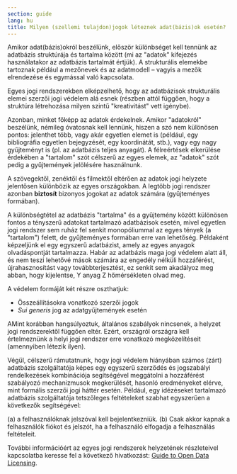 ```yaml
---
section: guide
lang: hu
title: Milyen (szellemi tulajdon)jogok léteznek adat(bázis)ok esetén?
---
```


Amikor adat(bázis)okról beszélünk, először különbséget kell tennünk az adatbázis struktúrája és tartalma között (mi az "adatok" kifejezés használatakor az adatbázis tartalmát értjük). A strukturális elemekbe tartoznak például a mezőnevek és az adatmodell – vagyis a mezők elrendezése és egymással való kapcsolata.

Egyes jogi rendszerekben elképzelhető, hogy az adatbázisok strukturális elemei szerzői jogi védelem alá esnek (részben attól függően, hogy a struktúra létrehozása milyen szintű "kreativitást" vett igénybe).

Azonban, minket főképp az adatok érdekelnek. Amikor "adatokról" beszélünk, némileg óvatosnak kell lennünk, hiszen a szó nem különösen pontos: jelenthet több, vagy akár egyetlen elemet is (például, egy bibliográfia egyetlen bejegyzését, egy koordinátát, stb.), vagy egy nagy gyűjteményt is (pl. az adatbázis teljes anyagát). A félreértések elkerülése érdekében a "tartalom" szót célszerű az egyes elemek, az "adatok" szót pedig a gyűjtemények jelölésére használnunk.

A szövegektől, zenéktől és filmektől eltérően az adatok jogi helyzete jelentősen különbözik az egyes országokban. A legtöbb jogi rendszer azonban  **biztosít** bizonyos jogokat az adatok számára (gyűjteményes formában).

A különbségtétel az adatbázis "tartalma" és a gyűjtemény között különösen fontos a tényszerű adatokat tartalmazó adatbázisok esetén, mivel egyetlen jogi rendszer sem ruház fel senkit monopóliummal az egyes tények (a "tartalom") felett, de gyűjteményes formában erre van lehetőség. Példaként képzeljünk el egy egyszerű adatbázist, amely az egyes anyagok olvadáspontját tartalmazza.  Habár az adatbázis maga jogi védelem alatt áll, és nem teszi lehetővé mások számára az engedély nélküli hozzáférést, újrahasznosítást vagy továbbterjesztést, ez senkit sem akadályoz meg abban, hogy kijelentse, Y anyag Z hőmérsékleten olvad meg.

A védelem formáját két részre oszthatjuk:

-   Összeállításokra vonatkozó szerzői jogok
-   *Sui generis* jog az adatgyűjtemények esetén

AMint korábban hangsúlyoztuk, általános szabályok nincsenek, a helyzet jogi rendszerektől függően eltér. Ezért, országról országra kell értelmeznünk a helyi jogi rendszer erre vonatkozó megközelítéseit (amennyiben létezik ilyen).

Végül, célszerű rámutatnunk, hogy jogi védelem hiányában számos (zárt) adatbázis szolgáltatója képes egy egyszerű szerződés és jogszabályi rendelkezések kombinációja segítségével meggátolni a hozzáférést szabályozó mechanizmusok megkerülését, hasonló eredményeket elérve, mint formális szerzői jogi háttér esetén. Például, egy idézéseket tartalmazó adatbázis szolgáltatója tetszőleges feltételeket szabhat egyszerűen a következők segítségével:

(a) a felhasználóknak jelszóval kell bejelentkezniük.
(b) Csak akkor kapnak a felhasználók fiókot és jelszót, ha a felhasználó elfogadja a felhasználás feltételeit.

További információért az egyes jogi rendszerek helyzetének részleteivel kapcsolatba keresse fel a következő hivatkozást: [Guide to Open Data Licensing](http://opendefinition.org/guide/data/).
